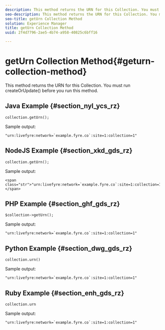 ```yaml
---
description: This method returns the URN for this Collection. You must run createOrUpdate() before you run this method.
seo-description: This method returns the URN for this Collection. You must run createOrUpdate() before you run this method.
seo-title: getUrn Collection Method
solution: Experience Manager
title: getUrn Collection Method
uuid: 2f4d7796-2ae5-4b74-a958-40825c6bff16

---
```


# getUrn Collection Method{#geturn-collection-method}

This method returns the URN for this Collection. You must run createOrUpdate() before you run this method.

## Java Example {#section_nyl_ycs_rz}

```
collection.getUrn(); 

```

Sample output:

```
"urn:livefyre:network=`example.fyre.co`:site=1:collection=1" 

```

## NodeJS Example {#section_xkd_gds_rz}

```
collection.getUrn(); 

```

Sample output:

```
<span class="str">"urn:livefyre:network=`example.fyre.co`:site=1:collection=1"</span>
```

## PHP Example {#section_ghf_gds_rz}

```
$collection->getUrn(); 

```

Sample output:

```
"urn:livefyre:network=`example.fyre.co`:site=1:collection=1" 

```

## Python Example {#section_dwg_gds_rz}

```
collection.urn() 

```

Sample output:

```
"urn:livefyre:network=`example.fyre.co`:site=1:collection=1" 

```

## Ruby Example {#section_enh_gds_rz}

```
collection.urn
```

Sample output:

```
"urn:livefyre:network=`example.fyre.co`:site=1:collection=1" 

```

